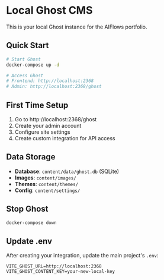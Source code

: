 # Local Ghost CMS

This is your local Ghost instance for the AIFlows portfolio.

## Quick Start

```bash
# Start Ghost
docker-compose up -d

# Access Ghost
# Frontend: http://localhost:2368
# Admin: http://localhost:2368/ghost
```

## First Time Setup

1. Go to http://localhost:2368/ghost
2. Create your admin account
3. Configure site settings
4. Create custom integration for API access

## Data Storage

- **Database**: `content/data/ghost.db` (SQLite)
- **Images**: `content/images/`
- **Themes**: `content/themes/`
- **Config**: `content/settings/`

## Stop Ghost

```bash
docker-compose down
```

## Update .env

After creating your integration, update the main project's `.env`:

```
VITE_GHOST_URL=http://localhost:2368
VITE_GHOST_CONTENT_KEY=your-new-local-key
```